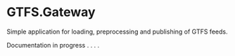 # GTFS.Gateway
Simple application for loading, preprocessing and publishing of GTFS feeds.

Documentation in progress . . . .
